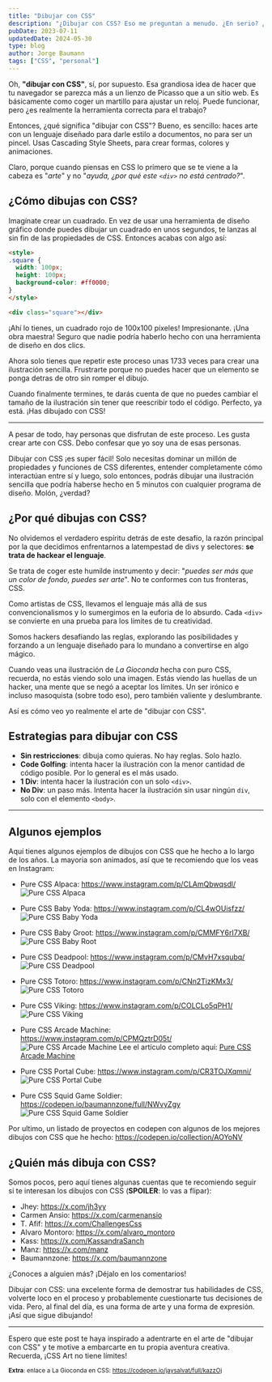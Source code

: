 ```yaml
---
title: "Dibujar con CSS"
description: "¿Dibujar con CSS? Eso me preguntan a menudo. ¿En serio? ¿Por qué? ¿Quién lo necesita? ¿Quién lo quiere? ¿Quién lo pidió? No lo sé, pero aquí tienes mi opinión desde mi perspectiva personal y profesional."
pubDate: 2023-07-11
updatedDate: 2024-05-30
type: blog
author: Jorge Baumann
tags: ["CSS", "personal"]
---
```


Oh, **"dibujar con CSS"**, sí, por supuesto. Esa grandiosa idea de hacer que tu navegador se parezca más a un lienzo de Picasso que a un sitio web. Es básicamente como coger un martillo para ajustar un reloj. Puede funcionar, pero ¿es realmente la herramienta correcta para el trabajo?

Entonces, ¿qué significa "dibujar con CSS"? Bueno, es sencillo: haces arte con un lenguaje diseñado para darle estilo a documentos, no para ser un pincel. Usas Cascading Style Sheets, para crear formas, colores y animaciones.

Claro, porque cuando piensas en CSS lo primero que se te viene a la cabeza es "_arte_" y no "_ayuda, ¿por qué este `<div>` no está centrado?_".

## ¿Cómo dibujas con CSS?
Imagínate crear un cuadrado. En vez de usar una herramienta de diseño gráfico donde puedes dibujar un cuadrado en unos segundos, te lanzas al sin fin de las propiedades de CSS. Entonces acabas con algo así:

```html
<style>
.square {
  width: 100px;
  height: 100px;
  background-color: #ff0000;
}
</style>

<div class="square"></div>
```

¡Ahí lo tienes, un cuadrado rojo de 100x100 píxeles! Impresionante. ¡Una obra maestra! Seguro que nadie podría haberlo hecho con una herramienta de diseño en dos clics.

Ahora solo tienes que repetir este proceso unas 1733 veces para crear una ilustración sencilla. Frustrarte porque no puedes hacer que un elemento se ponga detras de otro sin romper el dibujo. 

Cuando finalmente termines, te darás cuenta de que no puedes cambiar el tamaño de la ilustración sin tener que reescribir todo el código. Perfecto, ya está. ¡Has dibujado con CSS!

---

A pesar de todo, hay personas que disfrutan de este proceso. Les gusta crear arte con CSS. Debo confesar que yo soy una de esas personas.

Dibujar con CSS ¡es super fácil! Solo necesitas dominar un millón de propiedades y funciones de CSS diferentes, entender completamente cómo interactúan entre sí y luego, solo entonces, podrás dibujar una ilustración sencilla que podría haberse hecho en 5 minutos con cualquier programa de diseño. Molón, ¿verdad?

## ¿Por qué dibujas con CSS?
No olvidemos el verdadero espíritu detrás de este desafío, la razón principal por la 
que decidimos enfrentarnos a latempestad de divs y selectores: **se trata de hackear el lenguaje**.

Se trata de coger este humilde instrumento y decir: "_puedes ser más que un color de fondo, puedes ser arte_". No te conformes con tus fronteras, CSS.

Como artistas de CSS, llevamos el lenguaje más allá de sus convencionalismos y lo sumergimos en la euforia de lo absurdo. Cada `<div>` se convierte en una prueba para los límites de tu creatividad.

Somos hackers desafiando las reglas, explorando las posibilidades y forzando a un lenguaje diseñado para lo mundano a convertirse en algo mágico.

Cuando veas una ilustración de _La Gioconda_ hecha con puro CSS, recuerda, no estás viendo solo una imagen. Estás viendo las huellas de un hacker, una mente que se negó a aceptar los límites. Un ser irónico e incluso masoquista (sobre todo eso), pero también valiente y deslumbrante. 

Así es cómo veo yo realmente el arte de "dibujar con CSS".

## Estrategias para dibujar con CSS
- **Sin restricciones**: dibuja como quieras. No hay reglas. Solo hazlo.
- **Code Golfing**: intenta hacer la ilustración con la menor cantidad de código posible. Por lo general es el más usado.
- **1 Div**: intenta hacer la ilustración con un solo `<div>`.
- **No Div**: un paso más. Intenta hacer la ilustración sin usar ningún `div`, solo con el elemento `<body>`.

---

## Algunos ejemplos
Aquí tienes algunos ejemplos de dibujos con CSS que he hecho a lo largo de los años. La mayoria son animados, así que te recomiendo que los veas en Instagram:

- Pure CSS Alpaca: https://www.instagram.com/p/CLAmQbwqsdl/
  ![Pure CSS Alpaca](../../assets/blog/dibujar-con-css/alpaca.png)

- Pure CSS Baby Yoda: https://www.instagram.com/p/CL4wOUisfzz/
  ![Pure CSS Baby Yoda](../../assets/blog/dibujar-con-css/baby-yoda.png)

- Pure CSS Baby Groot: https://www.instagram.com/p/CMMFY6rI7XB/
  ![Pure CSS Baby Root](../../assets/blog/dibujar-con-css/baby-groot.gif)

- Pure CSS Deadpool: https://www.instagram.com/p/CMvH7xsqubq/
  ![Pure CSS Deadpool](../../assets/blog/dibujar-con-css/deadpool.png)

- Pure CSS Totoro: https://www.instagram.com/p/CNn2TizKMx3/
  ![Pure CSS Totoro](../../assets/blog/dibujar-con-css/totoro.png)

- Pure CSS Viking: https://www.instagram.com/p/COLCLo5qPH1/
  ![Pure CSS Viking](../../assets/blog/dibujar-con-css/viking.png)

- Pure CSS Arcade Machine: https://www.instagram.com/p/CPMQztrD05t/
  ![Pure CSS Arcade Machine](../../assets/blog/dibujar-con-css/arcade.png)
  Lee el artículo completo aquí: [Pure CSS Arcade Machine](/blog/pure-css-arcade-machine/)

- Pure CSS Portal Cube: https://www.instagram.com/p/CR3TOJXqmni/
  ![Pure CSS Portal Cube](../../assets/blog/dibujar-con-css/portal-cube.png)

- Pure CSS Squid Game Soldier: https://codepen.io/baumannzone/full/NWvyZgy
  ![Pure CSS Squid Game Soldier](../../assets/blog/dibujar-con-css/squid-game.png)

Por ultimo, un listado de proyectos en codepen con algunos de los mejores dibujos con CSS que he hecho: https://codepen.io/collection/AOYoNV

## ¿Quién más dibuja con CSS?
Somos pocos, pero aquí tienes algunas cuentas que te recomiendo seguir si te interesan los dibujos con CSS (**SPOILER**: lo vas a flipar):

- Jhey: https://x.com/jh3yy
- Carmen Ansio: https://x.com/carmenansio
- T. Afif: https://x.com/ChallengesCss
- Alvaro Montoro: https://x.com/alvaro_montoro
- Kass: https://x.com/KassandraSanch
- Manz: https://x.com/manz
- Baumannzone: https://x.com/baumannzone

¿Conoces a alguien más? ¡Déjalo en los comentarios!

Dibujar con CSS: una excelente forma de demostrar tus habilidades de CSS, volverte loco en el proceso y probablemente cuestionarte tus decisiones de vida. Pero, al final del día, es una forma de arte y una forma de expresión. ¡Así que sigue dibujando!

--- 

Espero que este post te haya inspirado a adentrarte en el arte de "dibujar con CSS" y te motive a embarcarte en tu propia aventura creativa. Recuerda, ¡CSS Art no tiene límites!


<small>**Extra**: enlace a La Gioconda en CSS: https://codepen.io/jaysalvat/full/kazzOj</small>
